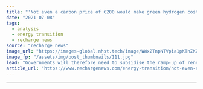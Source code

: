 ```yaml
---
title: "'Not even a carbon price of €200 would make green hydrogen cost-competitive this decade'"
date: "2021-07-08"
tags: 
  - analysis
  - energy transition
  - recharge news
source: "recharge news"
image_url: "https://images-global.nhst.tech/image/WWx2TnpNTVpia1pKTnZKZ29rbHhnT2xGbldvR1ZYQTk5ZXJkS0RESWVPaz0=/nhst/binary/80c4a99956cbb62c222555591f05160b"
image_fp: "/assets/img/post_thumbnails/111.jpg"
lead: "Governments will therefore need to subsidise the ramp-up of renewable H2 — and it would be a 'bad idea' to use the fuel for cars and heating, says think-tank report"
article_url: "https://www.rechargenews.com/energy-transition/not-even-a-carbon-price-of-200-would-make-green-hydrogen-cost-competitive-this-decade/2-1-1037262"
---
```


---
